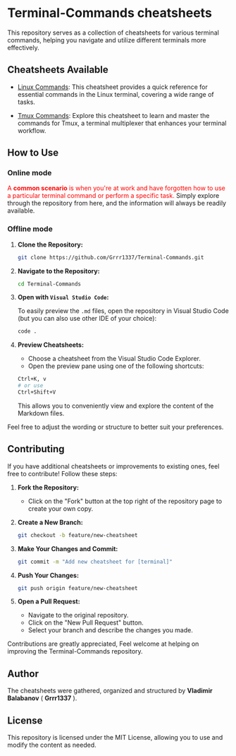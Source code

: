 # Terminal-Commands cheatsheets

This repository serves as a collection of cheatsheets for various terminal commands, helping you navigate and utilize different terminals more effectively.

## Cheatsheets Available

- [Linux Commands](Linux%20Commands.md): This cheatsheet provides a quick reference for essential commands in the Linux terminal, covering a wide range of tasks.

- [Tmux Commands](Tmux%20Commands.md): Explore this cheatsheet to learn and master the commands for Tmux, a terminal multiplexer that enhances your terminal workflow.

## How to Use
### Online mode

<span style="color:red;">A **common scenario** is when you're at work and have forgotten how to use a particular terminal command or perform a specific task.</span>
 Simply explore through the repository from here, and the information will always be readily available.


### Offline mode
1. **Clone the Repository:**

    ```bash
    git clone https://github.com/Grrr1337/Terminal-Commands.git
    ```

2. **Navigate to the Repository:**

    ```bash
    cd Terminal-Commands
    ```

3. **Open with ``Visual Studio Code``:**

    To easily preview the `.md` files, open the repository in Visual Studio Code (but you can also use other IDE of your choice):

    ```bash
    code .
    ```

4. **Preview Cheatsheets:**

    - Choose a cheatsheet from the Visual Studio Code Explorer.
    - Open the preview pane using one of the following shortcuts:

    ```bash
    Ctrl+K, v
    # or use
    Ctrl+Shift+V
    ```

    This allows you to conveniently view and explore the content of the Markdown files.


Feel free to adjust the wording or structure to better suit your preferences.

## Contributing

If you have additional cheatsheets or improvements to existing ones, feel free to contribute! Follow these steps:

1. **Fork the Repository:**

    - Click on the "Fork" button at the top right of the repository page to create your own copy.

2. **Create a New Branch:**

    ```bash
    git checkout -b feature/new-cheatsheet
    ```

3. **Make Your Changes and Commit:**

    ```bash
    git commit -m "Add new cheatsheet for [terminal]"
    ```

4. **Push Your Changes:**

    ```bash
    git push origin feature/new-cheatsheet
    ```

5. **Open a Pull Request:**

    - Navigate to the original repository.
    - Click on the "New Pull Request" button.
    - Select your branch and describe the changes you made.

Contributions are greatly appreciated, Feel welcome at helping on improving the Terminal-Commands repository.



## Author 
The cheatsheets were gathered, organized and structured by **Vladimir Balabanov**  ( __Grrr1337__ ).

## License
This repository is licensed under the MIT License, allowing you to use and modify the content as needed.
